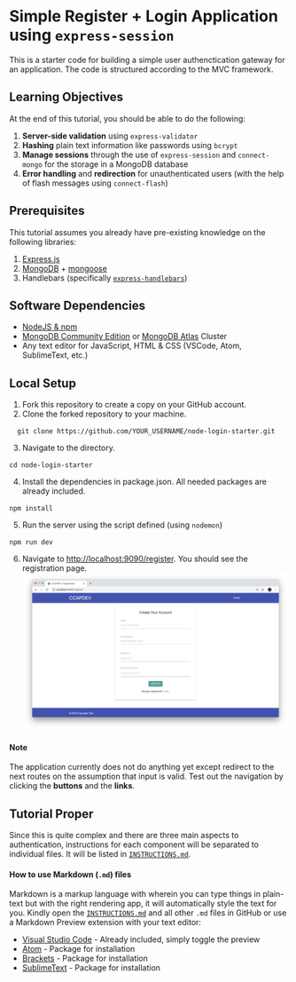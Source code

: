 # Simple Register + Login Application using `express-session`
This is a starter code for building a simple user authenctication gateway for an application. The code is structured according to the MVC framework.

## Learning Objectives
At the end of this tutorial, you should be able to do the following:
1. **Server-side validation** using `express-validator`
2. **Hashing** plain text information like passwords using `bcrypt`
3. **Manage sessions** through the use of `express-session` and `connect-mongo` for the storage in a MongoDB database
4. **Error handling** and **redirection** for unauthenticated users (with the help of flash messages using `connect-flash`)

## Prerequisites
This tutorial assumes you already have pre-existing knowledge on the following libraries:
1. [Express.js](https://expressjs.com/)
2. [MongoDB](https://www.mongodb.com/) + [mongoose](https://mongoosejs.com/)
3. Handlebars (specifically [`express-handlebars`](https://github.com/express-handlebars/express-handlebars))

## Software Dependencies
* [NodeJS & npm](https://www.npmjs.com/get-npm)
* [MongoDB Community Edition](https://docs.mongodb.com/manual/administration/install-community/) or [MongoDB Atlas](https://www.mongodb.com/cloud/atlas) Cluster
* Any text editor for JavaScript, HTML & CSS (VSCode, Atom, SublimeText, etc.)

## Local Setup
1. Fork this repository to create a copy on your GitHub account.
2. Clone the forked repository to your machine.
  ```shell
    git clone https://github.com/YOUR_USERNAME/node-login-starter.git
  ```
3. Navigate to the directory.
  ```shell
  cd node-login-starter
  ```
4. Install the dependencies in package.json. All needed packages are already included.
  ```shell
  npm install
  ```
5. Run the server using the script defined (using `nodemon`)
  ```shell
  npm run dev
  ```
6. Navigate to [http://localhost:9090/register](http://localhost:9090/register). You should see the registration page.
  ![alt text](screens/registration-screen.png "Registration page")

#### Note
The application currently does not do anything yet except redirect to the next routes on the assumption that input is valid. Test out the navigation by clicking the **buttons** and the **links**.

## Tutorial Proper
Since this is quite complex and there are three main aspects to authentication, instructions for each component will be separated to individual files. It will be listed in [`INSTRUCTIONS.md`](INSTRUCTIONS.md).

#### How to use Markdown (`.md`) files
Markdown is a markup language with wherein you can type things in plain-text but with the right rendering app, it will automatically style the text for you. Kindly open the [`INSTRUCTIONS.md`](INSTRUCTIONS.md) and all other `.md` files in GitHub or use a Markdown Preview extension with your text editor:
* [Visual Studio Code](https://code.visualstudio.com/docs/languages/markdown) - Already included, simply toggle the preview
* [Atom](https://atom.io/packages/markdown-preview) - Package for installation
* [Brackets](http://blog.brackets.io/2013/04/23/markdown-extension-for-brackets/?lang=en) - Package for installation
* [SublimeText](https://packagecontrol.io/packages/MarkdownPreview) - Package for installation
